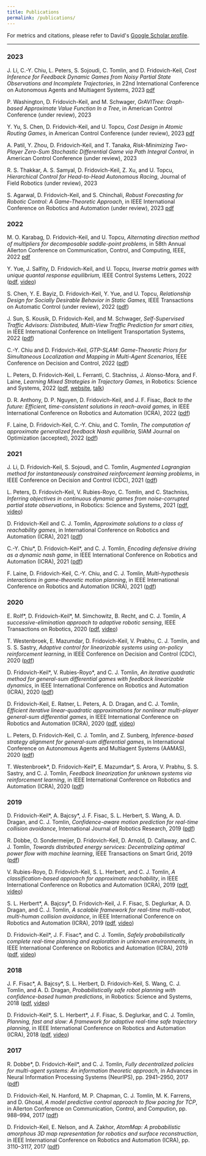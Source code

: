 ```yaml
---
title: Publications
permalink: /publications/
---
```


For metrics and citations, please refer to David's [Google Scholar profile](https://scholar.google.com/citations?user=gqyTnpQAAAAJ&hl=en&oi=ao).

<hr>

### 2023

J. Li, C.-Y. Chiu, L. Peters, S. Sojoudi, C. Tomlin, and D. Fridovich-Keil, _Cost Inference for Feedback Dynamic Games from Noisy Partial State Observations and Incomplete Trajectories_, in 22nd International Conference on Autonomous Agents and Multiagent Systems, 2023 [pdf](https://arxiv.org/pdf/2301.01398.pdf)

P. Washington, D. Fridovich-Keil, and M. Schwager, _GrAVITree: Graph-based Approximate Value Function In a Tree_, in American Control Conference (under review), 2023

Y. Yu, S. Chen, D. Fridovich-Keil, and U. Topcu, _Cost Design in Atomic Routing Games_, in American Control Conference (under review), 2023 [pdf](https://arxiv.org/pdf/2210.01221)

A. Patil, Y. Zhou, D. Fridovich-Keil, and T. Tanaka, _Risk-Minimizing Two-Player Zero-Sum Stochastic Differential Game via Path Integral Control_, in American Control Conference (under review), 2023

R. S. Thakkar, A. S. Samyal, D. Fridovich-Keil, Z. Xu, and U. Topcu, _Hierarchical Control for Head-to-Head Autonomous Racing_, Journal of Field Robotics (under review), 2023

S. Agarwal, D. Fridovich-Keil, and S. Chinchali, _Robust Forecasting for Robotic Control: A Game-Theoretic Approach_, in IEEE International Conference on Robotics and Automation (under review), 2023 [pdf](https://arxiv.org/abs/2209.10802)

### 2022

M. O. Karabag, D. Fridovich-Keil, and U. Topcu, _Alternating direction method of multipliers for decomposable saddle-point problems,_ in 58th Annual Allerton Conference on Communication, Control, and Computing, IEEE, 2022 [pdf](https://arxiv.org/pdf/2209.04536.pdf)

Y. Yue, J. Salfity, D. Fridovich-Keil, and U. Topcu, _Inverse matrix games with unique quantal response equilibrium,_ IEEE Control Systems Letters, 2022 ([pdf](https://arxiv.org/abs/2207.08275), [video](https://www.youtube.com/watch?v=EvtPp_DWqgU))

S. Chen, Y. E. Bayiz, D. Fridovich-Keil, Y. Yue, and U. Topcu, _Relationship Design for Socially Desirable Behavior in Static Games,_ IEEE Transactions on Automatic Control (under review), 2022 ([pdf](https://arxiv.org/abs/2207.06392))

J. Sun, S. Kousik, D. Fridovich-Keil, and M. Schwager, _Self-Supervised Traffic Advisors: Distributed, Multi-View Traffic Prediction for smart cities,_ in IEEE International Conference on Intelligent Transportation Systems, 2022 ([pdf](https://arxiv.org/abs/2204.06171))

C.-Y. Chiu and D. Fridovich-Keil, _GTP-SLAM: Game-Theoretic Priors for Simultaneous Localization and Mapping in Multi-Agent Scenarios_, IEEE Conference on Decision and Control, 2022 ([pdf](https://arxiv.org/abs/2203.16690))

L. Peters, D. Fridovich-Keil, L. Ferranti, C. Stachniss, J. Alonso-Mora, and F. Laine, _Learning Mixed Strategies in Trajectory Games,_ in Robotics: Science and Systems, 2022 ([pdf](https://arxiv.org/abs/2205.00291), [website](https://lasse-peters.net/pub/lifted-games/), [talk](https://youtu.be/gT52cKH9pvg))

D. R. Anthony, D. P. Nguyen, D. Fridovich-Keil, and J. F. Fisac, _Back to the future: Efficient, time-consistent solutions in reach-avoid games,_ in IEEE International Conference on Robotics and Automation (ICRA), 2022 ([pdf](http://arxiv.org/abs/2109.07673))

F. Laine, D. Fridovich-Keil, C.-Y. Chiu, and C. Tomlin, _The computation of approximate generalized feedback Nash equilibria,_ SIAM Journal on Optimization (accepted), 2022 ([pdf](https://arxiv.org/pdf/2101.02900))

### 2021

J. Li, D. Fridovich-Keil, S. Sojoudi, and C. Tomlin, _Augmented Lagrangian method for instantaneously constrained reinforcement learning problems_, in IEEE Conference on Decision and Control (CDC), 2021 ([pdf](https://ieeexplore.ieee.org/iel7/9682670/9682776/09683088.pdf))

L. Peters, D. Fridovich-Keil, V. Rubies-Royo, C. Tomlin, and C. Stachniss, _Inferring objectives in continuous dynamic games from noise-corrupted partial state observations_, in Robotics: Science and Systems, 2021 ([pdf](https://arxiv.org/pdf/2106.03611.pdf), [video](https://youtu.be/BogCsYQX9Pc))

D. Fridovich-Keil and C. J. Tomlin, _Approximate solutions to a class of reachability games_, in International Conference on Robotics and Automation (ICRA), 2021 ([pdf](https://arxiv.org/pdf/2011.00601.pdf))

C.-Y. Chiu\*, D. Fridovich-Keil\*, and C. J. Tomlin, _Encoding defensive driving as a dynamic nash game_, in IEEE International Conference on Robotics and Automation (ICRA), 2021 ([pdf](https://arxiv.org/pdf/2011.04815.pdf))

F. Laine, D. Fridovich-Keil, C.-Y. Chiu, and C. J. Tomlin, _Multi-hypothesis interactions in game-theoretic motion planning_, in IEEE International Conference on Robotics and Automation (ICRA), 2021 ([pdf](https://arxiv.org/pdf/2011.06047.pdf))

### 2020

E. Rolf\*, D. Fridovich-Keil\*, M. Simchowitz, B. Recht, and C. J. Tomlin, _A successive-elimination approach to adaptive robotic sensing_, IEEE Transactions on Robotics, 2020 ([pdf](https://arxiv.org/pdf/1809.10611.pdf), [video](https://youtu.be/mJ9bko8ZUWw))

T. Westenbroek, E. Mazumdar, D. Fridovich-Keil, V. Prabhu, C. J. Tomlin, and S. S. Sastry, _Adaptive control for linearizable systems using on-policy reinforcement learning_, in IEEE Conference on Decision and Control (CDC), 2020 ([pdf](https://ieeexplore.ieee.org/document/9304242/))

D. Fridovich-Keil\*, V. Rubies-Royo\*, and C. J. Tomlin, _An iterative quadratic method for general-sum differential games with feedback linearizable dynamics_, in IEEE International Conference on Robotics and Automation (ICRA), 2020 ([pdf](https://arxiv.org/pdf/1910.00681.pdf))

D. Fridovich-Keil, E. Ratner, L. Peters, A. D. Dragan, and C. J. Tomlin, _Efficient iterative linear-quadratic approximations for nonlinear multi-player general-sum differential games_, in IEEE International Conference on Robotics and Automation (ICRA), 2020 ([pdf](https://arxiv.org/pdf/1909.04694.pdf), [video](https://youtu.be/KPEPk-QrkQ8))

L. Peters, D. Fridovich-Keil, C. J. Tomlin, and Z. Sunberg, _Inference-based strategy alignment for general-sum differential games_, in International Conference on Autonomous Agents and Multiagent Systems (AAMAS), 2020 ([pdf](https://arxiv.org/pdf/2002.04354.pdf))

T. Westenbroek\*, D. Fridovich-Keil\*, E. Mazumdar\*, S. Arora, V. Prabhu, S. S. Sastry, and C. J. Tomlin, _Feedback linearization for unknown systems via reinforcement learning_, in IEEE International Conference on Robotics and Automation (ICRA), 2020 ([pdf](https://ieeexplore.ieee.org/abstract/document/9197158))

### 2019

D. Fridovich-Keil\*, A. Bajcsy\*, J. F. Fisac, S. L. Herbert, S. Wang, A. D. Dragan, and C. J. Tomlin, _Confidence-aware motion prediction for real-time collision avoidance_, International Journal of Robotics Research, 2019 ([pdf](https://journals.sagepub.com/doi/pdf/10.1177/0278364919859436))

R. Dobbe, O. Sondermeijer, D. Fridovich-Keil, D. Arnold, D. Callaway, and C. J. Tomlin, _Towards distributed energy services: Decentralizing optimal power flow with machine learning_, IEEE Transactions on Smart Grid, 2019 ([pdf](https://arxiv.org/pdf/1806.06790.pdf))

V. Rubies-Royo, D. Fridovich-Keil, S. L. Herbert, and C. J. Tomlin, _A classification-based approach for approximate reachability_, in IEEE International Conference on Robotics and Automation (ICRA), 2019 ([pdf](https://arxiv.org/pdf/1803.03237.pdf), [video](https://youtu.be/_thXAaEJYGM))

S. L. Herbert\*, A. Bajcsy\*, D. Fridovich-Keil, J. F. Fisac, S. Deglurkar, A. D. Dragan, and C. J. Tomlin, _A scalable framework for real-time multi-robot, multi-human collision avoidance_, in IEEE International Conference on Robotics and Automation (ICRA), 2019 ([pdf](https://ieeexplore.ieee.org/abstract/document/8794457), [video](https://youtu.be/lJGRHNJ1_Wk))

D. Fridovich-Keil\*, J. F. Fisac\*, and C. J. Tomlin, _Safely probabilistically complete real-time planning and exploration in unknown environments_, in IEEE International Conference on Robotics and Automation (ICRA), 2019 ([pdf](https://arxiv.org/pdf/1811.07834.pdf), [video](https://youtu.be/GKQwFxdJWSA))

### 2018

J. F. Fisac\*, A. Bajcsy\*, S. L. Herbert, D. Fridovich-Keil, S. Wang, C. J. Tomlin, and A. D. Dragan, _Probabilistically safe robot planning with confidence-based human predictions_, in Robotics: Science and Systems, 2018 ([pdf](https://arxiv.org/pdf/1806.00109.pdf), [video](https://youtu.be/2ZRGxWknENg))

D. Fridovich-Keil\*, S. L. Herbert\*, J. F. Fisac, S. Deglurkar, and C. J. Tomlin, _Planning, fast and slow: A framework for adaptive real-time safe trajectory planning_, in IEEE International Conference on Robotics and Automation (ICRA), 2018 ([pdf](https://arxiv.org/pdf/1710.04731.pdf), [video](https://youtu.be/lPdXtR8Ar-E))

### 2017

R. Dobbe\*, D. Fridovich-Keil\*, and C. J. Tomlin, _Fully decentralized policies for multi-agent systems: An information theoretic approach_, in Advances in Neural Information Processing Systems (NeurIPS), pp. 2941–2950, 2017 ([pdf](https://arxiv.org/pdf/1707.06334.pdf))

D. Fridovich-Keil, N. Hanford, M. P. Chapman, C. J. Tomlin, M. K. Farrens, and D. Ghosal, _A model predictive control approach to flow pacing for TCP_, in Allerton Conference on Communication, Control, and Compution, pp. 988–994, 2017 ([pdf](https://ieeexplore.ieee.org/abstract/document/8262845/))

D. Fridovich-Keil, E. Nelson, and A. Zakhor, _AtomMap: A probabilistic amorphous 3D map representation for robotics and surface reconstruction_, in IEEE International Conference on Robotics and Automation (ICRA), pp. 3110–3117, 2017 ([pdf](https://ieeexplore.ieee.org/abstract/document/7989355))
